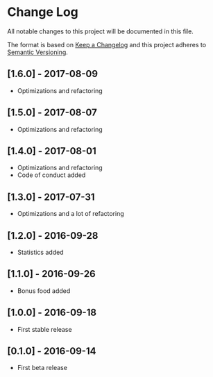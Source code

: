 # Change Log

All notable changes to this project will be documented in this file.

The format is based on [Keep a Changelog](http://keepachangelog.com/) and this project adheres to [Semantic Versioning](http://semver.org/).

## [1.6.0] - 2017-08-09

- Optimizations and refactoring

## [1.5.0] - 2017-08-07

- Optimizations and refactoring

## [1.4.0] - 2017-08-01

- Optimizations and refactoring
- Code of conduct added

## [1.3.0] - 2017-07-31

- Optimizations and a lot of refactoring

## [1.2.0] - 2016-09-28

- Statistics added

## [1.1.0] - 2016-09-26

- Bonus food added

## [1.0.0] - 2016-09-18

- First stable release

## [0.1.0] - 2016-09-14

- First beta release
